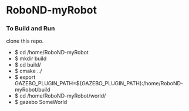 # RoboND-myRobot
### To Build and Run
  
  clone this repo.
 - $ cd /home/RoboND-myRobot
 - $ mkdir build
 - $ cd build/ 
 - $ cmake ../
 - $ export GAZEBO_PLUGIN_PATH=${GAZEBO_PLUGIN_PATH}:/home/RoboND-myRobot/build
 - $ cd /home/RoboND-myRobot/world/
 - $ gazebo SomeWorld
 


